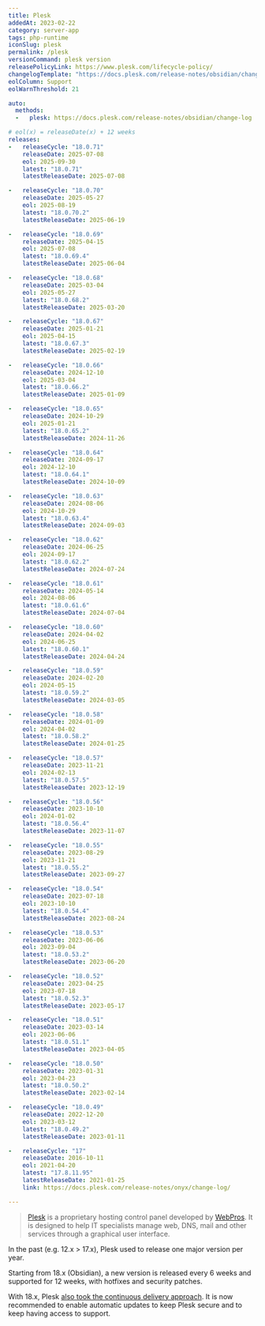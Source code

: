 ```yaml
---
title: Plesk
addedAt: 2023-02-22
category: server-app
tags: php-runtime
iconSlug: plesk
permalink: /plesk
versionCommand: plesk version
releasePolicyLink: https://www.plesk.com/lifecycle-policy/
changelogTemplate: "https://docs.plesk.com/release-notes/obsidian/change-log/#plesk-{{'__RELEASE_CYCLE__'|replace:'.',''}}"
eolColumn: Support
eolWarnThreshold: 21

auto:
  methods:
  -   plesk: https://docs.plesk.com/release-notes/obsidian/change-log

# eol(x) = releaseDate(x) + 12 weeks
releases:
-   releaseCycle: "18.0.71"
    releaseDate: 2025-07-08
    eol: 2025-09-30
    latest: "18.0.71"
    latestReleaseDate: 2025-07-08

-   releaseCycle: "18.0.70"
    releaseDate: 2025-05-27
    eol: 2025-08-19
    latest: "18.0.70.2"
    latestReleaseDate: 2025-06-19

-   releaseCycle: "18.0.69"
    releaseDate: 2025-04-15
    eol: 2025-07-08
    latest: "18.0.69.4"
    latestReleaseDate: 2025-06-04

-   releaseCycle: "18.0.68"
    releaseDate: 2025-03-04
    eol: 2025-05-27
    latest: "18.0.68.2"
    latestReleaseDate: 2025-03-20

-   releaseCycle: "18.0.67"
    releaseDate: 2025-01-21
    eol: 2025-04-15
    latest: "18.0.67.3"
    latestReleaseDate: 2025-02-19

-   releaseCycle: "18.0.66"
    releaseDate: 2024-12-10
    eol: 2025-03-04
    latest: "18.0.66.2"
    latestReleaseDate: 2025-01-09

-   releaseCycle: "18.0.65"
    releaseDate: 2024-10-29
    eol: 2025-01-21
    latest: "18.0.65.2"
    latestReleaseDate: 2024-11-26

-   releaseCycle: "18.0.64"
    releaseDate: 2024-09-17
    eol: 2024-12-10
    latest: "18.0.64.1"
    latestReleaseDate: 2024-10-09

-   releaseCycle: "18.0.63"
    releaseDate: 2024-08-06
    eol: 2024-10-29
    latest: "18.0.63.4"
    latestReleaseDate: 2024-09-03

-   releaseCycle: "18.0.62"
    releaseDate: 2024-06-25
    eol: 2024-09-17
    latest: "18.0.62.2"
    latestReleaseDate: 2024-07-24

-   releaseCycle: "18.0.61"
    releaseDate: 2024-05-14
    eol: 2024-08-06
    latest: "18.0.61.6"
    latestReleaseDate: 2024-07-04

-   releaseCycle: "18.0.60"
    releaseDate: 2024-04-02
    eol: 2024-06-25
    latest: "18.0.60.1"
    latestReleaseDate: 2024-04-24

-   releaseCycle: "18.0.59"
    releaseDate: 2024-02-20
    eol: 2024-05-15
    latest: "18.0.59.2"
    latestReleaseDate: 2024-03-05

-   releaseCycle: "18.0.58"
    releaseDate: 2024-01-09
    eol: 2024-04-02
    latest: "18.0.58.2"
    latestReleaseDate: 2024-01-25

-   releaseCycle: "18.0.57"
    releaseDate: 2023-11-21
    eol: 2024-02-13
    latest: "18.0.57.5"
    latestReleaseDate: 2023-12-19

-   releaseCycle: "18.0.56"
    releaseDate: 2023-10-10
    eol: 2024-01-02
    latest: "18.0.56.4"
    latestReleaseDate: 2023-11-07

-   releaseCycle: "18.0.55"
    releaseDate: 2023-08-29
    eol: 2023-11-21
    latest: "18.0.55.2"
    latestReleaseDate: 2023-09-27

-   releaseCycle: "18.0.54"
    releaseDate: 2023-07-18
    eol: 2023-10-10
    latest: "18.0.54.4"
    latestReleaseDate: 2023-08-24

-   releaseCycle: "18.0.53"
    releaseDate: 2023-06-06
    eol: 2023-09-04
    latest: "18.0.53.2"
    latestReleaseDate: 2023-06-20

-   releaseCycle: "18.0.52"
    releaseDate: 2023-04-25
    eol: 2023-07-18
    latest: "18.0.52.3"
    latestReleaseDate: 2023-05-17

-   releaseCycle: "18.0.51"
    releaseDate: 2023-03-14
    eol: 2023-06-06
    latest: "18.0.51.1"
    latestReleaseDate: 2023-04-05

-   releaseCycle: "18.0.50"
    releaseDate: 2023-01-31
    eol: 2023-04-23
    latest: "18.0.50.2"
    latestReleaseDate: 2023-02-14

-   releaseCycle: "18.0.49"
    releaseDate: 2022-12-20
    eol: 2023-03-12
    latest: "18.0.49.2"
    latestReleaseDate: 2023-01-11

-   releaseCycle: "17"
    releaseDate: 2016-10-11
    eol: 2021-04-20
    latest: "17.8.11.95"
    latestReleaseDate: 2021-01-25
    link: https://docs.plesk.com/release-notes/onyx/change-log/

---
```


> [Plesk](https://www.plesk.com/) is a proprietary hosting control panel developed by
> [WebPros](https://webpros.com/). It is designed to help IT specialists manage web, DNS, mail and
> other services through a graphical user interface.

In the past (e.g. 12.x > 17.x), Plesk used to release one major version per year.

Starting from 18.x (Obsidian), a new version is released every 6 weeks and supported for 12 weeks,
with hotfixes and security patches.

With 18.x, Plesk [also took the continuous delivery approach](https://www.plesk.com/blog/partners/obsidian-short-releases-automatic-updates/).
It is now recommended to enable automatic updates to keep Plesk secure and to keep having access to
support.
